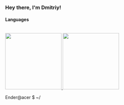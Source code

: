 ### Hey there, I'm Dmitriy!

#### Languages

<br>
<a href="https://github.com/TheEnderOfficial">
  <img height="180em" src="https://github-readme-stats.vercel.app/api?username=PozitP&theme=buefy&show_icons=true" />
  <img height="180em" src="https://github-readme-stats.vercel.app/api/top-langs/?username=PozitP&theme=buefy&layout=compact" />
</a>      

Ender@acer $ ~/ 
